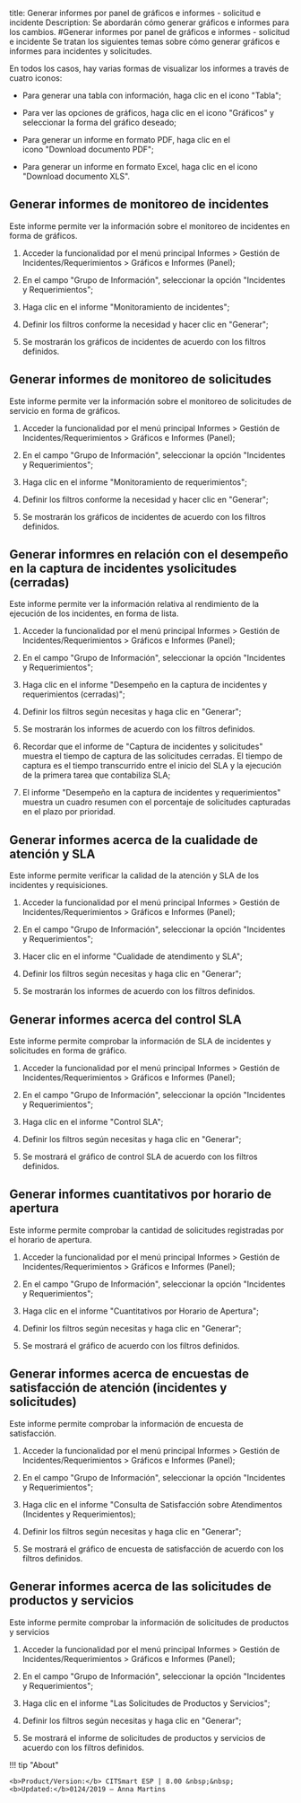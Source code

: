 title: Generar informes por panel de gráficos e informes - solicitud e incidente
Description: Se abordarán cómo generar gráficos e informes para los cambios.
#Generar informes por panel de gráficos e informes - solicitud e incidente
Se tratan los siguientes temas sobre cómo generar gráficos e informes para
incidentes y solicitudes.

En todos los casos, hay varias formas de visualizar los informes a través de
cuatro iconos:

-   Para generar una tabla con información, haga clic en el icono "Tabla";

-   Para ver las opciones de gráficos, haga clic en el icono "Gráficos" y seleccionar la
    forma del gráfico deseado;

-   Para generar un informe en formato PDF, haga clic en el icono "Download documento PDF";

-   Para generar un informe en formato Excel, haga clic en el icono "Download documento XLS".

Generar informes de monitoreo de incidentes
---------

Este informe permite ver la información sobre el monitoreo de incidentes en
forma de gráficos.

1.  Acceder la funcionalidad por el menú principal Informes \> Gestión de
    Incidentes/Requerimientos \> Gráficos e Informes (Panel);

2.  En el campo "Grupo de Información", seleccionar la opción "Incidentes y
    Requerimientos";

3.  Haga clic en el informe "Monitoramiento de incidentes";

4.  Definir los filtros conforme la necesidad y hacer clic en "Generar";

5.  Se mostrarán los gráficos de incidentes de acuerdo con los filtros
    definidos.

Generar informes de monitoreo de solicitudes
-----------------

Este informe permite ver la información sobre el monitoreo de solicitudes de
servicio en forma de gráficos.

1.  Acceder la funcionalidad por el menú principal Informes \> Gestión de
    Incidentes/Requerimientos \> Gráficos e Informes (Panel);

2.  En el campo "Grupo de Información", seleccionar la opción "Incidentes y
    Requerimientos";

3.  Haga clic en el informe "Monitoramiento de requerimientos";

4.  Definir los filtros conforme la necesidad y hacer clic en "Generar";

5.  Se mostrarán los gráficos de incidentes de acuerdo con los filtros
    definidos.

Generar informres en relación con el desempeño en la captura de incidentes ysolicitudes (cerradas)
--------------

Este informe permite ver la información relativa al rendimiento de la ejecución
de los incidentes, en forma de lista.

1.  Acceder la funcionalidad por el menú principal Informes \> Gestión de
    Incidentes/Requerimientos \> Gráficos e Informes (Panel);

2.  En el campo "Grupo de Información", seleccionar la opción "Incidentes y
    Requerimientos";

3.  Haga clic en el informe "Desempeño en la captura de incidentes y
    requerimientos (cerradas)";

4.  Definir los filtros según necesitas y haga clic en "Generar";

5.  Se mostrarán los informes de acuerdo con los filtros definidos.

6.  Recordar que el informe de "Captura de incidentes y solicitudes" muestra el
    tiempo de captura de las solicitudes cerradas. El tiempo de captura es el
    tiempo transcurrido entre el inicio del SLA y la ejecución de la primera
    tarea que contabiliza SLA;

7.  El informe "Desempeño en la captura de incidentes y requerimientos" muestra
    un cuadro resumen con el porcentaje de solicitudes capturadas en el plazo
    por prioridad.

Generar informes acerca de la cualidade de atención y SLA
-----------

Este informe permite verificar la calidad de la atención y SLA de los incidentes
y requisiciones.

1.  Acceder la funcionalidad por el menú principal Informes \> Gestión de
    Incidentes/Requerimientos \> Gráficos e Informes (Panel);

2.  En el campo "Grupo de Información", seleccionar la opción "Incidentes y
    Requerimientos";

3.  Hacer clic en el informe "Cualidade de atendimento y SLA";

4.  Definir los filtros según necesitas y haga clic en "Generar";

5.  Se mostrarán los informes de acuerdo con los filtros definidos.

Generar informes acerca del control SLA
-----------

Este informe permite comprobar la información de SLA de incidentes y solicitudes
en forma de gráfico.

1.  Acceder la funcionalidad por el menú principal Informes \> Gestión de
    Incidentes/Requerimientos \> Gráficos e Informes (Panel);

2.  En el campo "Grupo de Información", seleccionar la opción "Incidentes y
    Requerimientos";

3.  Haga clic en el informe "Control SLA";

4.  Definir los filtros según necesitas y haga clic en "Generar";

5.  Se mostrará el gráfico de control SLA de acuerdo con los filtros definidos.

Generar informes cuantitativos por horario de apertura
---------

Este informe permite comprobar la cantidad de solicitudes registradas por el
horario de apertura.

1.  Acceder la funcionalidad por el menú principal Informes \> Gestión de
    Incidentes/Requerimientos \> Gráficos e Informes (Panel);

2.  En el campo "Grupo de Información", seleccionar la opción "Incidentes y
    Requerimientos";

3.  Haga clic en el informe "Cuantitativos por Horario de Apertura";

4.  Definir los filtros según necesitas y haga clic en "Generar";

5.  Se mostrará el gráfico de acuerdo con los filtros definidos.

Generar informes acerca de encuestas de satisfacción de atención (incidentes y solicitudes)
-----------------------

Este informe permite comprobar la información de encuesta de satisfacción.

1.  Acceder la funcionalidad por el menú principal Informes \> Gestión de
    Incidentes/Requerimientos \> Gráficos e Informes (Panel);

2.  En el campo "Grupo de Información", seleccionar la opción "Incidentes y
    Requerimientos";

3.  Haga clic en el informe "Consulta de Satisfacción sobre Atendimentos
    (Incidentes y Requerimientos);

4.  Definir los filtros según necesitas y haga clic en "Generar";

5.  Se mostrará el gráfico de encuesta de satisfacción de acuerdo con los
    filtros definidos.

Generar informes acerca de las solicitudes de productos y servicios
------------------------

Este informe permite comprobar la información de solicitudes de productos y
servicios

1.  Acceder la funcionalidad por el menú principal Informes \> Gestión de
    Incidentes/Requerimientos \> Gráficos e Informes (Panel);

2.  En el campo "Grupo de Información", seleccionar la opción "Incidentes y
    Requerimientos";

3.  Haga clic en el informe "Las Solicitudes de Productos y Servicios";

4.  Definir los filtros según necesitas y haga clic en "Generar";

5.  Se mostrará el informe de solicitudes de productos y servicios de acuerdo
    con los filtros definidos.



!!! tip "About"

    <b>Product/Version:</b> CITSmart ESP | 8.00 &nbsp;&nbsp;
    <b>Updated:</b>0124/2019 – Anna Martins
